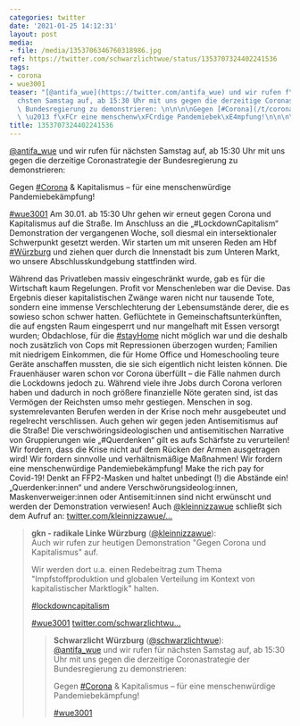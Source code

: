 ```yaml
---
categories: twitter
date: '2021-01-25 14:12:31'
layout: post
media:
- file: /media/1353706346760318986.jpg
ref: https://twitter.com/schwarzlichtwue/status/1353707324402241536
tags:
- corona
- wue3001
teaser: "[@antifa_wue](https://twitter.com/antifa_wue) und wir rufen f\xFCr n\xE4\
  chsten Samstag auf, ab 15:30 Uhr mit uns gegen die derzeitige Coronastrategie der\
  \ Bundesregierung zu demonstrieren: \n\n\n\nGegen [#Corona](/t/corona) &amp; Kapitalismus\
  \ \u2013 f\xFCr eine menschenw\xFCrdige Pandemiebek\xE4mpfung!\n\n\n\n[#wue3001](/t/wue3001) "
title: 1353707324402241536
---
```

[@antifa_wue](https://twitter.com/antifa_wue) und wir rufen für nächsten Samstag auf, ab 15:30 Uhr mit uns gegen die derzeitige Coronastrategie der Bundesregierung zu demonstrieren: 



Gegen [#Corona](/t/corona) &amp; Kapitalismus – für eine menschenwürdige Pandemiebekämpfung!



[#wue3001](/t/wue3001) 
Am 30.01. ab 15:30 Uhr gehen wir erneut gegen Corona und Kapitalismus auf die Straße. Im Anschluss an die „#LockdownCapitalism“ Demonstration der vergangenen Woche, soll diesmal ein intersektionaler Schwerpunkt gesetzt werden.
Wir starten um mit unseren Reden am Hbf [#Würzburg](/t/würzburg) und ziehen quer durch die Innenstadt bis zum Unteren Markt, wo unsere Abschlusskundgebung stattfinden wird. 



Während das Privatleben massiv eingeschränkt wurde, gab es für die Wirtschaft kaum Regelungen.
Profit vor Menschenleben war die Devise. Das Ergebnis dieser kapitalistischen Zwänge waren nicht nur tausende Tote, sondern eine immense Verschlechterung der Lebensumstände derer, die es sowieso schon schwer hatten.
Geflüchtete in Gemeinschaftsunterkünften, die auf engsten Raum eingesperrt und nur mangelhaft mit Essen versorgt wurden; Obdachlose, für die [#stayHome](/t/stayhome) nicht möglich war und die deshalb noch zusätzlich von Cops mit Repressionen überzogen wurden;
Familien mit niedrigem Einkommen, die für Home Office und Homeschooling teure Geräte anschaffen mussten, die sie sich eigentlich nicht leisten können. Die Frauenhäuser waren schon vor Corona überfüllt – die Fälle nahmen durch die Lockdowns jedoch zu.
Während viele ihre Jobs durch Corona verloren haben und dadurch in noch größere finanzielle Nöte geraten sind, ist das Vermögen der Reichsten umso mehr gestiegen. Menschen in sog. systemrelevanten Berufen werden in der Krise noch mehr ausgebeutet und regelrecht verschlissen.
Auch gehen wir gegen jeden Antisemitismus auf die Straße! Die verschwöringsideologischen und antisemitischen Narrative von Gruppierungen wie „#Querdenken“ gilt es aufs Schärfste zu verurteilen!
Wir fordern, dass die Krise nicht auf dem Rücken der Armen ausgetragen wird! Wir fordern sinnvolle und verhältnismäßige Maßnahmen! Wir fordern eine menschenwürdige Pandemiebekämpfung! Make the rich pay for Covid-19!
Denkt an FFP2-Masken und haltet unbedingt (!) die Abstände ein! „Querdenker:innen“ und andere Verschwörungsideolog:innen, Maskenverweiger:innen oder Antisemit:innen sind nicht erwünscht und werden der Demonstration verwiesen!
Auch [@kleinnizzawue](https://twitter.com/kleinnizzawue) schließt sich dem Aufruf an: [twitter.com/kleinnizzawue/…](https://twitter.com/kleinnizzawue/status/1355512329232916483?s=19)
> <b>gkn - radikale Linke Würzburg</b> ([@kleinnizzawue](https://twitter.com/kleinnizzawue)):  
>Auch wir rufen zur heutigen Demonstration "Gegen Corona und Kapitalismus" auf.   
>  
>Wir werden dort u.a. einen Redebeitrag zum Thema "Impfstoffproduktion und globalen Verteilung im Kontext von kapitalistischer Marktlogik" halten.  
>  
>[#lockdowncapitalism](/t/lockdowncapitalism)  
>  
>[#wue3001](/t/wue3001) [twitter.com/schwarzlichtwu…](https://twitter.com/schwarzlichtwue/status/1353707324402241536)  
>> <b>Schwarzlicht Würzburg</b> ([@schwarzlichtwue](https://twitter.com/schwarzlichtwue)):    
>>[@antifa_wue](https://twitter.com/antifa_wue) und wir rufen für nächsten Samstag auf, ab 15:30 Uhr mit uns gegen die derzeitige Coronastrategie der Bundesregierung zu demonstrieren:     
>>    
>>    
>>    
>>Gegen [#Corona](/t/corona) &amp; Kapitalismus – für eine menschenwürdige Pandemiebekämpfung!    
>>    
>>    
>>    
>>[#wue3001](/t/wue3001)     
>  
>  

